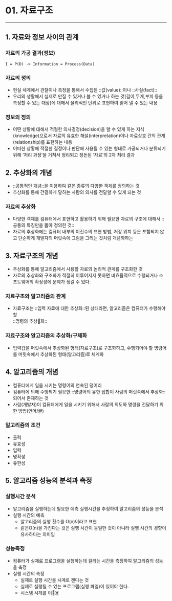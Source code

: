 # 01. 자료구조
- - - -
## 1. 자료와 정보 사이의 관계
###  자료의 가공 결과(정보)
`I = P(D) -> Information = Process(Data)`

### 자료의 정의
* 현실 세계에서 관찰이나 측정을 통해서 수집된 ::값(value)::이나 ::사실(fact)::
* 우리의 생활에서 실제로 만질 수 있거나 볼 수 있거나 하는 것(길이,무게,부피 등을 측정할 수 있는 대상)에 대해서 물리적인 단위로 표현하여 얻어 낼 수 있는 내용

### 정보의 정의
* 어떤 상황에 대해서 적절한 의사결정(decision)을 할 수 있게 하는 지식(knowledge)으로서 자료의 유효한 해설(interpretation)이나 자료상호 간의 관계(relationship)를 표현하는 내용
* 어떠한 상황에 적절한 결정이나 판단에 사용될 수 있는 형태로 가공되거나 분류되기 위해 ‘처리 과정’을 거쳐서 정리되고 정돈된 ‘자료’의 2차 처리 결과

## 2. 추상화의 개념
* ::공통적인 개념::을 이용하여 같은 종류의 다양한 객체를 정의하는 것
* 추상화를 통해 간결하게 말하는 사람의 의사를 전달할 수 있게 되는 것

### 자료의 추상화
* 다양한 객체를 컴퓨터에서 표현하고 활용하기 위해 필요한 자료의 구조에 대해서          ::공통의 특징만을 뽑아 정의한 것::          
* 자료의 추상화에는 컴퓨터 내부의 이진수의 표현 방법, 저장 위치 등은 포함되지 않고 단순하게 개발자의 머릿속에 그림을 그리는 것처럼 개념화하는  

## 3. 자료구조의 개념
* 추상화를 통해 알고리즘에서 사용할 자료의 논리적 관계를 구조화한 것
* 자료의 추상화와 구조화가 적절히 이루어지지 못하면 비효율적으로 수행되거나 소프트웨어의 확정성에 문제가 생길 수 있다.

### 자료구조와 알고리즘의 관계
* 자료구조는 ::입력 자료에 대한 추상화::된 상태라면,  알고리즘은 컴퓨터가 수행해야 할     
::명령의 추상화::

### 자료구조와 알고리즘의 추상화/구체화
* 입력갑을 머릿속에서 추상화된 형태(자료구조)로 구조화하고,
수행되어야 할 명령어를 머릿속에서 추상화된 형태(알고리즘)로 체계화

## 4. 알고리즘의 개념
* 컴퓨터에게 일을 시키는 명령어의 연속된 덩어리
* 컴퓨터에 의해 수행되기 필요한 
::명령어의 유한 집합이 사람의 머릿속에서 추상화::되어서 존재하는 것
* 사람(개발자)이 컴퓨터에게 일을 시키기 위해서 사람의 의도와 명령을 전달하기 위한 방법(언어/글)

### 알고리즘의 조건
* 출력
* 유효성
* 입력
* 명확성
* 유한성

## 5. 알고리즘 성능의 분석과 측정
### 실행시간 분석
* 알고리즘을 실행하는데 필요한 예측 실행시간을 추정하여 알고리즘의 성능을 분석
* 실행 시간의 예측
	* 알고리즘의 실행 횟수를 O(n)이라고 표현
	* 같은O(n)을 가진다는 것은 실행 시간이 동일한 것이 아니라 실행 시간의 경향이 유사하다는 의미임

### 성능측정    
* 컴퓨터가 실제로 프로그램을 실행하는데 걸리는 시간을 측정하여 알고리즘의 성능을 측정
* 실행 시간의 측정
	* 실제로 실행 시간을 시계로 잰다는 것
	* 실제로 실행될 수 있는 프로그램(실행 파일)이 있어야 한다.
	* 시스템 시계를 이용 



